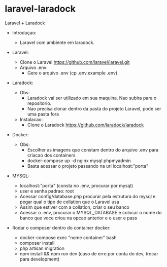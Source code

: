 # laravel-laradock
Laravel + Laradock

- Introduçao:
   - Laravel com ambiente em laradock.

- Laravel:
   - Clone o Laravel https://github.com/laravel/laravel.git
   - Arquivo .env:
      - Gere o arquivo .env (cp .env.example .env)

- Laradock:
  - Obs: 
       - Laradock vai ser utilizado em sua maquina. Nao subira para o repositorio.
       - Nao precisa clonar dentro da pasta do projeto Laravel, pode ser uma pasta fora
  - Instalacao:
       - Clone o Laradock https://github.com/laradock/laradock
  
- Docker:
   - Obs: 
      - Escolher as imagens que constam dentro do arquivo .env para criacao dos containers
      - docker-compose up -d nginx mysql phpmyadmin
      - Basta acessar o projeto passando na url localhost:"porta"

- MYSQL:
   - localhost:"porta" (consta no .env, procurar por mysql)
   - user e senha padrao: root
   - Acessar config/database.php procurar pela estrutura do mysql e pegar qual o tipo de collation que o Laravel usa
   - Assim que estiver com a collation, criar o seu banco
   - Acessar o .env, procurar o MYSQL_DATABASE e colocar o nome do banco que voce criou na opcao anterior e o user e pass

- Rodar o composer dentro do container docker:
   - docker-compose exec "nome container" bash
   - composer install 
   - php artisan migration
   - npm install && npm run dev (caso de erro por conta do dev, trocar para development)
      
       
       
       
       
